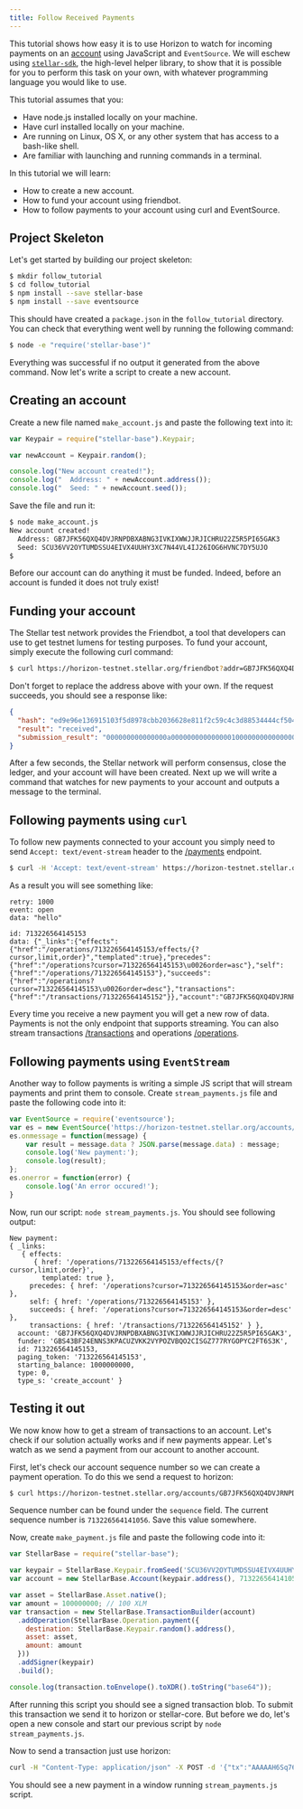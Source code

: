 ```yaml
---
title: Follow Received Payments
---
```


This tutorial shows how easy it is to use Horizon to watch for incoming payments on an [account](../reference/resources/account.md)
using JavaScript and `EventSource`.  We will eschew using [`stellar-sdk`](https://github.com/stellar/stellar-sdk), the
high-level helper library, to show that it is possible for you to perform this
task on your own, with whatever programming language you would like to use.

This tutorial assumes that you:

- Have node.js installed locally on your machine.
- Have curl installed locally on your machine.
- Are running on Linux, OS X, or any other system that has access to a bash-like
  shell.
- Are familiar with launching and running commands in a terminal.

In this tutorial we will learn:

- How to create a new account.
- How to fund your account using friendbot.
- How to follow payments to your account using curl and EventSource.

## Project Skeleton

Let's get started by building our project skeleton:

```bash
$ mkdir follow_tutorial
$ cd follow_tutorial
$ npm install --save stellar-base
$ npm install --save eventsource
```

This should have created a `package.json` in the `follow_tutorial` directory.
You can check that everything went well by running the following command:

```bash
$ node -e "require('stellar-base')"
```

Everything was successful if no output it generated from the above command.  Now
let's write a script to create a new account.

## Creating an account

Create a new file named `make_account.js` and paste the following text into it:

```javascript
var Keypair = require("stellar-base").Keypair;

var newAccount = Keypair.random();

console.log("New account created!");
console.log("  Address: " + newAccount.address());
console.log("  Seed: " + newAccount.seed());
```

Save the file and run it:

```bash
$ node make_account.js
New account created!
  Address: GB7JFK56QXQ4DVJRNPDBXABNG3IVKIXWWJJRJICHRU22Z5R5PI65GAK3
  Seed: SCU36VV2OYTUMDSSU4EIVX4UUHY3XC7N44VL4IJ26IOG6HVNC7DY5UJO
$
```

Before our account can do anything it must be funded.  Indeed, before an account
is funded it does not truly exist!

## Funding your account

The Stellar test network provides the Friendbot, a tool that developers
can use to get testnet lumens for testing purposes. To fund your account, simply
execute the following curl command:

```bash
$ curl https://horizon-testnet.stellar.org/friendbot?addr=GB7JFK56QXQ4DVJRNPDBXABNG3IVKIXWWJJRJICHRU22Z5R5PI65GAK3
```

Don't forget to replace the address above with your own.  If the request
succeeds, you should see a response like:

```json
{
  "hash": "ed9e96e136915103f5d8978cbb2036628e811f2c59c4c3d88534444cf504e360",
  "result": "received",
  "submission_result": "000000000000000a0000000000000001000000000000000000000000"
}
```

After a few seconds, the Stellar network will perform consensus, close the
ledger, and your account will have been created.  Next up we will write a command
that watches for new payments to your account and outputs a message to the
terminal.

## Following payments using `curl`

To follow new payments connected to your account you simply need to send `Accept: text/event-stream` header to the [/payments](../reference/payments-all.md) endpoint.

```bash
$ curl -H 'Accept: text/event-stream' https://horizon-testnet.stellar.org/accounts/GB7JFK56QXQ4DVJRNPDBXABNG3IVKIXWWJJRJICHRU22Z5R5PI65GAK3/payments
```

As a result you will see something like:

```
retry: 1000
event: open
data: "hello"

id: 713226564145153
data: {"_links":{"effects":{"href":"/operations/713226564145153/effects/{?cursor,limit,order}","templated":true},"precedes":{"href":"/operations?cursor=713226564145153\u0026order=asc"},"self":{"href":"/operations/713226564145153"},"succeeds":{"href":"/operations?cursor=713226564145153\u0026order=desc"},"transactions":{"href":"/transactions/713226564145152"}},"account":"GB7JFK56QXQ4DVJRNPDBXABNG3IVKIXWWJJRJICHRU22Z5R5PI65GAK3","funder":"GBS43BF24ENNS3KPACUZVKK2VYPOZVBQO2CISGZ777RYGOPYC2FT6S3K","id":713226564145153,"paging_token":"713226564145153","starting_balance":1e+09,"type":0,"type_s":"create_account"}
```

Every time you receive a new payment you will get a new row of data. Payments is not the only endpoint that supports streaming. You can also stream transactions [/transactions](../reference/transactions-all.md) and operations [/operations](../reference/operations-all.md).

## Following payments using `EventStream`

Another way to follow payments is writing a simple JS script that will stream payments and print them to console. Create `stream_payments.js` file and paste the following code into it:

```js
var EventSource = require('eventsource');
var es = new EventSource('https://horizon-testnet.stellar.org/accounts/GB7JFK56QXQ4DVJRNPDBXABNG3IVKIXWWJJRJICHRU22Z5R5PI65GAK3/payments');
es.onmessage = function(message) {
	var result = message.data ? JSON.parse(message.data) : message;
	console.log('New payment:');
	console.log(result);
};
es.onerror = function(error) {
	console.log('An error occured!');
}
```
Now, run our script: `node stream_payments.js`. You should see following output:
```
New payment:
{ _links: 
   { effects: 
      { href: '/operations/713226564145153/effects/{?cursor,limit,order}',
        templated: true },
     precedes: { href: '/operations?cursor=713226564145153&order=asc' },
     self: { href: '/operations/713226564145153' },
     succeeds: { href: '/operations?cursor=713226564145153&order=desc' },
     transactions: { href: '/transactions/713226564145152' } },
  account: 'GB7JFK56QXQ4DVJRNPDBXABNG3IVKIXWWJJRJICHRU22Z5R5PI65GAK3',
  funder: 'GBS43BF24ENNS3KPACUZVKK2VYPOZVBQO2CISGZ777RYGOPYC2FT6S3K',
  id: 713226564145153,
  paging_token: '713226564145153',
  starting_balance: 1000000000,
  type: 0,
  type_s: 'create_account' }
```

## Testing it out

We now know how to get a stream of transactions to an account. Let's check if our solution actually works and if new payments appear. Let's watch as we send a payment from our account to another account.

First, let's check our account sequence number so we can create a payment operation. To do this we send a request to horizon:

```bash
$ curl https://horizon-testnet.stellar.org/accounts/GB7JFK56QXQ4DVJRNPDBXABNG3IVKIXWWJJRJICHRU22Z5R5PI65GAK3
```

Sequence number can be found under the `sequence` field. The current sequence number is `713226564141056`. Save this value somewhere.

Now, create `make_payment.js` file and paste the following code into it:

```js
var StellarBase = require("stellar-base");

var keypair = StellarBase.Keypair.fromSeed('SCU36VV2OYTUMDSSU4EIVX4UUHY3XC7N44VL4IJ26IOG6HVNC7DY5UJO');
var account = new StellarBase.Account(keypair.address(), 713226564141056);

var asset = StellarBase.Asset.native();
var amount = 100000000; // 100 XLM
var transaction = new StellarBase.TransactionBuilder(account)
  .addOperation(StellarBase.Operation.payment({
    destination: StellarBase.Keypair.random().address(),
    asset: asset,
    amount: amount
  }))
  .addSigner(keypair)
  .build();

console.log(transaction.toEnvelope().toXDR().toString("base64"));
```

After running this script you should see a signed transaction blob. To submit this transaction we send it to horizon or stellar-core. But before we do, let's open a new console and start our previous script by `node stream_payments.js`.

Now to send a transaction just use horizon:

```bash
curl -H "Content-Type: application/json" -X POST -d '{"tx":"AAAAAH6Sq76F4cHVMWvGG4AtNtFVIvayUxSgR401rPY9ej3TAAAD6AACiK0AAAABAAAAAAAAAAAAAAABAAAAAAAAAAEAAAAAKc1j3y10+nI+sxuXlmFz71JS35mp/RcPCP45Gw0obdAAAAAAAAAAAAExLQAAAAAAAAAAAT16PdMAAABAsJTBC5N5B9Q/9+ZKS7qkMd/wZHWlP6uCCFLzeD+JWT60/VgGFCpzQhZmMg2k4Vg+AwKJTwko3d7Jt3Y6WhjLCg=="}' https://horizon-testnet.stellar.org/transactions
```

You should see a new payment in a window running `stream_payments.js` script.

